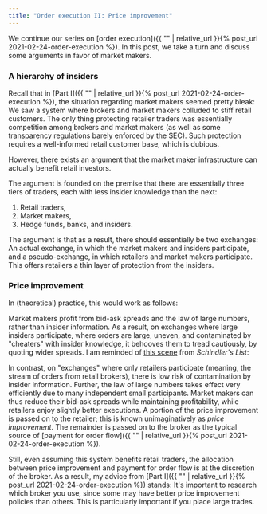 ```yaml
---
title: "Order execution II: Price improvement"
---
```


We continue our series on [order execution]({{ "" | relative_url }}{% post_url 2021-02-24-order-execution %}). In this post, we take a turn and discuss some arguments in favor of market makers.

### A hierarchy of insiders

Recall that in [Part I]({{ "" | relative_url }}{% post_url 2021-02-24-order-execution %}), the situation regarding market makers seemed pretty bleak: We saw a system where brokers and market makers colluded to stiff retail customers. The only thing protecting retailer traders was essentially competition among brokers and market makers (as well as some transparency regulations barely enforced by the SEC). Such protection requires a well-informed retail customer base, which is dubious.

However, there exists an argument that the market maker infrastructure can actually benefit retail investors.

The argument is founded on the premise that there are essentially three tiers of traders, each with less insider knowledge than the next:

1. Retail traders, 
2. Market makers,
3. Hedge funds, banks, and insiders.

The argument is that as a result, there should essentially be two exchanges: An actual exchange, in which the market makers and insiders participate, and a pseudo-exchange, in which retailers and market makers participate. This offers retailers a thin layer of protection from the insiders.

### Price improvement

In (theoretical) practice, this would work as follows: 

Market makers profit from bid-ask spreads and the law of large numbers, rather than insider information. As a result, on exchanges where large insiders participate, where orders are large, uneven, and contaminated by "cheaters" with insider knowledge, it behooves them to tread cautiously, by quoting wider spreads. I am reminded of [this scene](https://www.youtube.com/watch?v=kyMxi0y5j-o) from _Schindler's List_:

In contrast, on "exchanges" where only retailers participate (meaning, the stream of orders from retail brokers), there is low risk of contamination by insider information. Further, the law of large numbers takes effect very efficiently due to many independent small participants. Market makers can thus reduce their bid-ask spreads while maintaining profitability, while retailers enjoy slightly better executions. A portion of the price improvement is passed on to the retailer; this is known unimaginatively as _price improvement_. The remainder is passed on to the broker as the typical source of [payment for order flow]({{ "" | relative_url }}{% post_url 2021-02-24-order-execution %}).

Still, even assuming this system benefits retail traders, the allocation between price improvement and payment for order flow is at the discretion of the broker. As a result, my advice from [Part I]({{ "" | relative_url }}{% post_url 2021-02-24-order-execution %}) stands: It's important to research which broker you use, since some may have better price improvement policies than others. This is particularly important if you place large trades.
